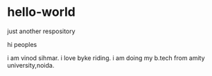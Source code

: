 # hello-world
just another respository

hi peoples

i am vinod sihmar. i love byke riding.
i am doing my b.tech from amity university,noida.
